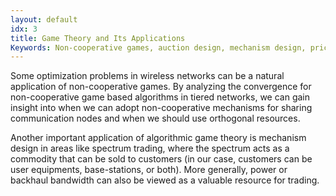 ```yaml
---
layout: default
idx: 3
title: Game Theory and Its Applications
Keywords: Non-cooperative games, auction design, mechanism design, pricing.
---
```


<p>Some optimization problems in wireless networks can be a natural application of non-cooperative games. By analyzing the convergence
for non-cooperative game based algorithms 
in tiered networks, we can gain insight into when we can adopt non-cooperative mechanisms for sharing communication nodes and when we should use orthogonal
resources. </p>

<p>Another important application of algorithmic game theory is mechanism design in areas like spectrum trading, where the spectrum acts as
a commodity that can be sold to customers (in our case, customers can be user equipments, base-stations, or both). More generally, power or backhaul bandwidth can
 also be viewed as a valuable resource for trading.</p>